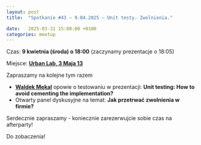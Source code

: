```yaml
---
layout: post
title:  "Spotkanie #43 – 9.04.2025 – Unit testy. Zwolnienia."

date:   2025-03-31 15:00:00 +0100
categories: meetup
---
```



Czas: **9 kwietnia (środa) o 18:00** (zaczynamy prezentacje o 18:05) 

Miejsce: **[Urban Lab, 3 Maja 13](https://goo.gl/maps/xfBVTXEWcyR3U9XcA)**


Zapraszamy na kolejne tym razem 

* **[Waldek Mękal](https://pl.linkedin.com/in/waldemar-m%C4%99kal-07730a6)** opowie o testowaniu w prezentacji: **Unit testing: How to avoid cementing the implementation?**
* Otwarty panel dyskusyjne na temat: **Jak przetrwać zwolnienia w firmie?**


Serdecznie zapraszamy - koniecznie zarezerwujcie sobie czas na afterparty!

Do zobaczenia!
